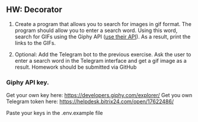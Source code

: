## HW: Decorator

1. Create a program that allows you to search for images in gif format. The program should allow you to enter a search word. Using this word, search for GIFs using the Giphy API ([use their API](https://giphy.com/)). As a result, print the links to the GIFs.

2. Optional: Add the Telegram bot to the previous exercise. Ask the user to enter a search word in the Telegram interface and get a gif image as a result.
Homework should be submitted via GitHub

### Giphy API key. 
Get your own key here: https://developers.giphy.com/explorer/
Get you own Telegram token here: https://helpdesk.bitrix24.com/open/17622486/

Paste your keys in the .env.example file 